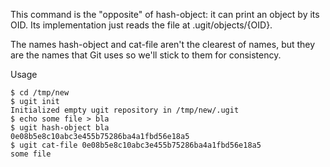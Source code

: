 

This command is the "opposite" of hash-object: it can print an object by its OID. Its implementation just reads the file at .ugit/objects/{OID}.

The names hash-object and cat-file aren't the clearest of names, but they are the names that Git uses so we'll stick to them for consistency.


Usage
```
$ cd /tmp/new
$ ugit init
Initialized empty ugit repository in /tmp/new/.ugit
$ echo some file > bla
$ ugit hash-object bla
0e08b5e8c10abc3e455b75286ba4a1fbd56e18a5
$ ugit cat-file 0e08b5e8c10abc3e455b75286ba4a1fbd56e18a5
some file
```